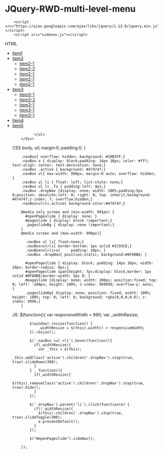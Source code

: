 # JQuery-RWD-multi-level-menu

        <script src="https://ajax.googleapis.com/ajax/libs/jquery/1.12.0/jquery.min.js"></script>
        <script src="sidenav.js"></script>
        
HTML
        <a id="openPageslide" href="#pageslide"><span></span></a>
    		<div id="pageslide" class="navBox">
              <ul>
                <li>
                  <a href="http://tw.yahoo.com">item1</a>
                </li>
                <li>
                  <a href="http://tw.yahoo.com">item2<i class="fa fa-angle-down"></i></a>
                  <ul class="dropNav">
                    <li><a href="#">item2-1</a></li>
                    <li><a href="#">item2-2</a></li>
                    <li><a href="#">item2-1</a></li>
                    <li><a href="#">item2-1</a></li>
                    <li><a href="#">item2-1</a></li>
                  </ul>
                </li>
                <li>
                  <a href="#">item3<i class="fa fa-angle-down"></i></a>
                  <ul class="dropNav">
                    <li><a href="#">item3-1</a></li>
                    <li><a href="#">item3-2</a></li>
                    <li><a href="#">item3-1</a></li>
                    <li><a href="#">item3-1</a></li>
                    <li><a href="#">item3-1</a></li>
                  </ul>
                </li>
                <li>
                  <a href="#">item4</a>
                </li>
                <li>
                    <a href="#">item5</a>
                </li>
                
              </ul>
        </div>
        
CSS
        body,
        ul{ margin:0; padding:0; }
        
        .navBox{ overflow: hidden; background: #18B3FF;}
        .navBox a { display: block;padding: 14px 10px; color: #fff; text-align: center; text-decoration: none;}
        .navBox .active { background: #474747;}
        .navBox ul{ max-width: 990px; margin:0 auto; overflow: hidden;  }
        .navBox ul li { float: left; list-style: none;}
        .navBox ul li .fa { padding-left: 4px;}
        .navBox .dropNav {display: none; width: 100%;padding:5px 0;position: absolute;left: 0; right: 0; top: inherit;background: #474747;z-index: 7; overflow:hidden;}
        .navBox>ul>li.active{ background-color:#474747;}
        
        @media only screen and (min-width: 991px) {
          #openPageslide { display: none; }
          #pageslide { display: block !important;}
          .pageslideBg { display: none !important;}
        }
        @media screen and (max-width: 990px){
        
          .navBox ul li{ float:none;}
          .navBox>ul>li{ border-bottom: 1px solid #1C93CE;}
          .navBox>ul>li>a{     padding: 10px; }
          .navBox .dropNav{ position:static; background:#0F80B8; }
        
          #openPageslide { display: block; padding: 14px 10px; width: 28px; border-radius: 6px;}
          #openPageslide span{height: 7px;display: block;border: 1px solid #0F80B8;border-width: 5px 0; }
          #pageslide {display: none; width: 200px; position:fixed; top: 0; left: -200px; height: 100%; z-index: 999999; overflow-y: auto;  }
          .pageslideBg{ display: none; position: fixed; width: 100%; height: 100%; top: 0; left: 0; background: rgba(0,0,0,0.6); z-index: 9998;}
        }

JS:
         $(function(){
            var responsiveWidth = 990;
            var _widthResize;
        
            $(window).resize(function() {
                _widthResize = $(this).width() > responsiveWidth;
            }).resize();
        
            $('.navBox >ul >li').hover(function(){
              if(_widthResize){
                var _this = $(this);
                _this.addClass('active').children('.dropNav').stop(true, true).slideDown(300);        
              }  
            } , function(){
              if(_widthResize){
                $(this).removeClass('active').children('.dropNav').stop(true, true).hide();
              }   
            });
        
            $('.dropNav').parent('li').click(function(e) {
              if(!_widthResize){
                $(this).children('.dropNav').stop(true, true).slideToggle(300);
                e.preventDefault();
              }    
            });
        
            $("#openPageslide").sideNav();
        
        }); 
